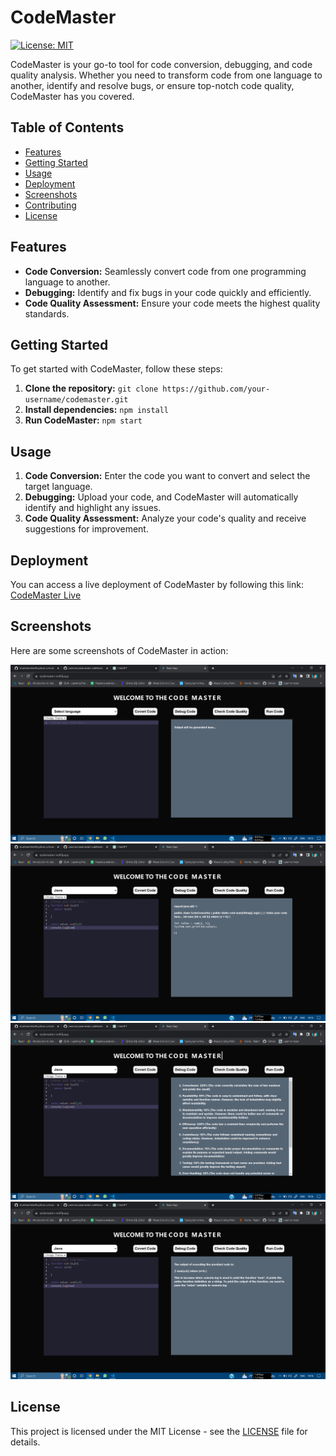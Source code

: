 
# CodeMaster

[![License: MIT](https://img.shields.io/badge/License-MIT-yellow.svg)](https://opensource.org/licenses/MIT)

CodeMaster is your go-to tool for code conversion, debugging, and code quality analysis. Whether you need to transform code from one language to another, identify and resolve bugs, or ensure top-notch code quality, CodeMaster has you covered.

## Table of Contents

- [Features](#features)
- [Getting Started](#getting-started)
- [Usage](#usage)
- [Deployment](#deployment)
- [Screenshots](#screenshots)
- [Contributing](#contributing)
- [License](#license)

## Features

- **Code Conversion:** Seamlessly convert code from one programming language to another.
- **Debugging:** Identify and fix bugs in your code quickly and efficiently.
- **Code Quality Assessment:** Ensure your code meets the highest quality standards.

## Getting Started

To get started with CodeMaster, follow these steps:

1. **Clone the repository:** `git clone https://github.com/your-username/codemaster.git`
2. **Install dependencies:** `npm install` 
3. **Run CodeMaster:** `npm start` 

## Usage

1. **Code Conversion:** Enter the code you want to convert and select the target language.
2. **Debugging:** Upload your code, and CodeMaster will automatically identify and highlight any issues.
3. **Code Quality Assessment:** Analyze your code's quality and receive suggestions for improvement.

## Deployment

You can access a live deployment of CodeMaster by following this link: [CodeMaster Live](https://codemasterr.netlify.app/)

## Screenshots

Here are some screenshots of CodeMaster in action:

![Screenshot 1](Frontend/screenshots/Screenshot%20_1.png)
![Screenshot 2](Frontend/screenshots/Screenshot%20_2.png)
![Screenshot 3](Frontend/screenshots/Screenshot%20_3.png)
![Screenshot 4](Frontend/screenshots/Screenshot%20_4.png)


## License

This project is licensed under the MIT License - see the [LICENSE](LICENSE) file for details.
